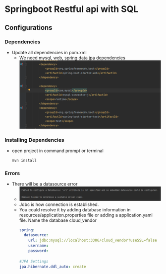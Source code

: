 # Springboot Restful api with SQL
## Configurations
### Dependencies
- Update all dependencies in pom.xml
  - We need mysql, web, spring data jpa dependencies
![img.png](img.png)

### Installing Dependencies
- open project in command prompt or terminal
  ```cmd 
  mvn install
  ```

### Errors
- There will be a datasource error
  - ![img_1.png](img_1.png)
  - Jdbc is how connection is established.
  - You could resolve it by adding database information in resources/application.properties file or adding a application.yaml file. Name the database cloud_vendor
    ```yaml
    spring: 
      datasource:
        url: jdbc:mysql://localhost:3306/cloud_vendor?useSSL=false 
        username: 
        password:
    
    #JPA Settings
    jpa.hibernate.ddl_auto: create
    ```
    


